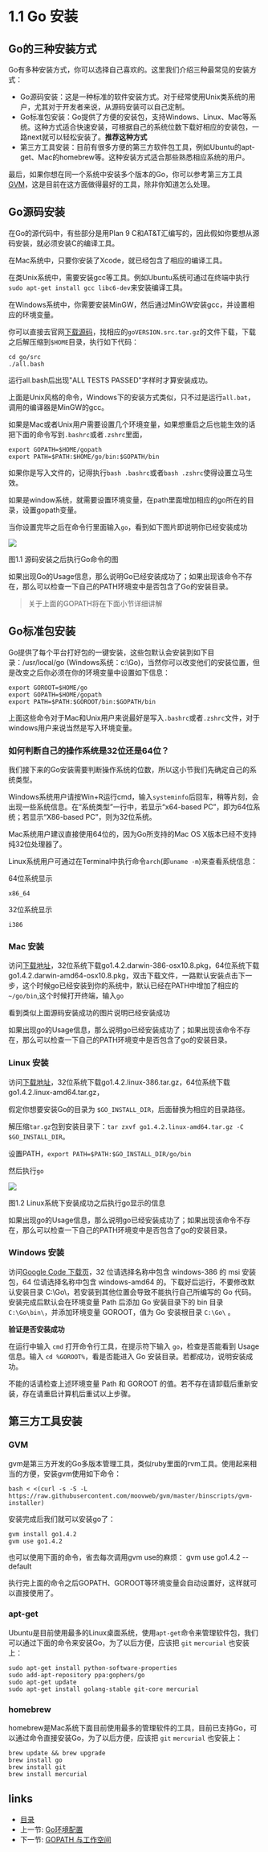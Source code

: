 # 1.1 Go 安装

## Go的三种安装方式
Go有多种安装方式，你可以选择自己喜欢的。这里我们介绍三种最常见的安装方式：

- Go源码安装：这是一种标准的软件安装方式。对于经常使用Unix类系统的用户，尤其对于开发者来说，从源码安装可以自己定制。
- Go标准包安装：Go提供了方便的安装包，支持Windows、Linux、Mac等系统。这种方式适合快速安装，可根据自己的系统位数下载好相应的安装包，一路next就可以轻松安装了。**推荐这种方式**
- 第三方工具安装：目前有很多方便的第三方软件包工具，例如Ubuntu的apt-get、Mac的homebrew等。这种安装方式适合那些熟悉相应系统的用户。

最后，如果你想在同一个系统中安装多个版本的Go，你可以参考第三方工具[GVM](https://github.com/moovweb/gvm)，这是目前在这方面做得最好的工具，除非你知道怎么处理。

## Go源码安装
在Go的源代码中，有些部分是用Plan 9 C和AT&T汇编写的，因此假如你要想从源码安装，就必须安装C的编译工具。

在Mac系统中，只要你安装了Xcode，就已经包含了相应的编译工具。

在类Unix系统中，需要安装gcc等工具。例如Ubuntu系统可通过在终端中执行`sudo apt-get install gcc libc6-dev`来安装编译工具。

在Windows系统中，你需要安装MinGW，然后通过MinGW安装gcc，并设置相应的环境变量。

你可以直接去官网[下载源码](http://golang.org/dl/)，找相应的`goVERSION.src.tar.gz`的文件下载，下载之后解压缩到`$HOME`目录，执行如下代码：

	cd go/src
	./all.bash

运行all.bash后出现"ALL TESTS PASSED"字样时才算安装成功。

上面是Unix风格的命令，Windows下的安装方式类似，只不过是运行`all.bat`，调用的编译器是MinGW的gcc。

如果是Mac或者Unix用户需要设置几个环境变量，如果想重启之后也能生效的话把下面的命令写到`.bashrc`或者`.zshrc`里面，

	export GOPATH=$HOME/gopath
	export PATH=$PATH:$HOME/go/bin:$GOPATH/bin

如果你是写入文件的，记得执行`bash .bashrc`或者`bash .zshrc`使得设置立马生效。

如果是window系统，就需要设置环境变量，在path里面增加相应的go所在的目录，设置gopath变量。

当你设置完毕之后在命令行里面输入`go`，看到如下图片即说明你已经安装成功

![](images/1.1.mac.png?raw=true)

图1.1 源码安装之后执行Go命令的图

如果出现Go的Usage信息，那么说明Go已经安装成功了；如果出现该命令不存在，那么可以检查一下自己的PATH环境变中是否包含了Go的安装目录。

> 关于上面的GOPATH将在下面小节详细讲解

## Go标准包安装

Go提供了每个平台打好包的一键安装，这些包默认会安装到如下目录：/usr/local/go (Windows系统：c:\Go)，当然你可以改变他们的安装位置，但是改变之后你必须在你的环境变量中设置如下信息：

	export GOROOT=$HOME/go  
	export GOPATH=$HOME/gopath
	export PATH=$PATH:$GOROOT/bin:$GOPATH/bin

上面这些命令对于Mac和Unix用户来说最好是写入`.bashrc`或者`.zshrc`文件，对于windows用户来说当然是写入环境变量。	

### 如何判断自己的操作系统是32位还是64位？

我们接下来的Go安装需要判断操作系统的位数，所以这小节我们先确定自己的系统类型。

Windows系统用户请按Win+R运行cmd，输入`systeminfo`后回车，稍等片刻，会出现一些系统信息。在“系统类型”一行中，若显示“x64-based PC”，即为64位系统；若显示“X86-based PC”，则为32位系统。

Mac系统用户建议直接使用64位的，因为Go所支持的Mac OS X版本已经不支持纯32位处理器了。

Linux系统用户可通过在Terminal中执行命令`arch`(即`uname -m`)来查看系统信息：

64位系统显示

	x86_64

32位系统显示

	i386

### Mac 安装

访问[下载地址][downlink]，32位系统下载go1.4.2.darwin-386-osx10.8.pkg，64位系统下载go1.4.2.darwin-amd64-osx10.8.pkg，双击下载文件，一路默认安装点击下一步，这个时候go已经安装到你的系统中，默认已经在PATH中增加了相应的`~/go/bin`,这个时候打开终端，输入`go`

看到类似上面源码安装成功的图片说明已经安装成功

如果出现go的Usage信息，那么说明go已经安装成功了；如果出现该命令不存在，那么可以检查一下自己的PATH环境变中是否包含了go的安装目录。

### Linux 安装

访问[下载地址][downlink]，32位系统下载go1.4.2.linux-386.tar.gz，64位系统下载go1.4.2.linux-amd64.tar.gz，

假定你想要安装Go的目录为 `$GO_INSTALL_DIR`，后面替换为相应的目录路径。

解压缩`tar.gz`包到安装目录下：`tar zxvf go1.4.2.linux-amd64.tar.gz -C $GO_INSTALL_DIR`。

设置PATH，`export PATH=$PATH:$GO_INSTALL_DIR/go/bin`

然后执行`go`

![](images/1.1.linux.png?raw=true)

图1.2 Linux系统下安装成功之后执行go显示的信息

如果出现go的Usage信息，那么说明go已经安装成功了；如果出现该命令不存在，那么可以检查一下自己的PATH环境变中是否包含了go的安装目录。

### Windows 安装 ###

访问[Google Code 下载页][downlink]，32 位请选择名称中包含 windows-386 的 msi 安装包，64 位请选择名称中包含 windows-amd64 的。下载好后运行，不要修改默认安装目录 C:\Go\，若安装到其他位置会导致不能执行自己所编写的 Go 代码。安装完成后默认会在环境变量 Path 后添加 Go 安装目录下的 bin 目录 `C:\Go\bin\`，并添加环境变量 GOROOT，值为 Go 安装根目录 `C:\Go\` 。

**验证是否安装成功**

在运行中输入 `cmd` 打开命令行工具，在提示符下输入 `go`，检查是否能看到 Usage 信息。输入 `cd %GOROOT%`，看是否能进入 Go 安装目录。若都成功，说明安装成功。

不能的话请检查上述环境变量 Path 和 GOROOT 的值。若不存在请卸载后重新安装，存在请重启计算机后重试以上步骤。

## 第三方工具安装

### GVM

gvm是第三方开发的Go多版本管理工具，类似ruby里面的rvm工具。使用起来相当的方便，安装gvm使用如下命令：

	bash < <(curl -s -S -L https://raw.githubusercontent.com/moovweb/gvm/master/binscripts/gvm-installer)

安装完成后我们就可以安装go了：

	gvm install go1.4.2
	gvm use go1.4.2

也可以使用下面的命令，省去每次调用gvm use的麻烦：
        gvm use go1.4.2 --default
        
执行完上面的命令之后GOPATH、GOROOT等环境变量会自动设置好，这样就可以直接使用了。

### apt-get
Ubuntu是目前使用最多的Linux桌面系统，使用`apt-get`命令来管理软件包，我们可以通过下面的命令来安装Go，为了以后方便，应该把 `git` `mercurial` 也安装上：

	sudo apt-get install python-software-properties
	sudo add-apt-repository ppa:gophers/go
	sudo apt-get update
	sudo apt-get install golang-stable git-core mercurial

### homebrew
homebrew是Mac系统下面目前使用最多的管理软件的工具，目前已支持Go，可以通过命令直接安装Go，为了以后方便，应该把 `git` `mercurial` 也安装上：

	brew update && brew upgrade
	brew install go
	brew install git
	brew install mercurial


## links
   * [目录](<preface.md>)
   * 上一节: [Go环境配置](<01.0.md>)
   * 下一节: [GOPATH 与工作空间](<01.2.md>)

[downlink]:http://golang.org/dl/ "Go安装包下载"
